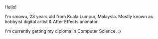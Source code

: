 Hello!

I'm smowu, 23 years old from Kuala Lumpur, Malaysia. 
Mostly known as hobbyist digital artist & After Effects animator.

I'm currently getting my diploma in Computer Science. :)
